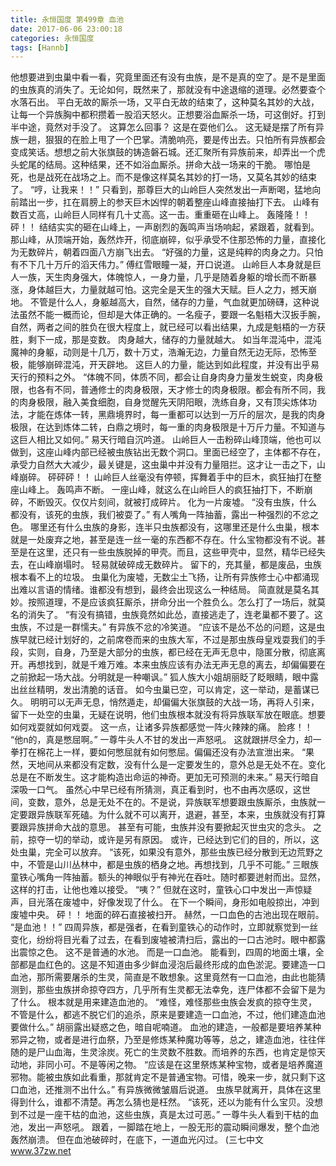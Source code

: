 ```yaml
---
title: 永恒国度 第499章 血池
date: 2017-06-06 23:00:18
categories: 永恒国度
tags: [Hannb]
---
```


他想要进到虫巢中看一看，究竟里面还有没有虫族，是不是真的空了。是不是里面的虫族真的消失了。无论如何，既然来了，那就没有中途退缩的道理。必然要查个水落石出。
平白无故的厮杀一场，又平白无故的结束了，这种莫名其妙的大战，让每一个异族胸中都积攒着一股滔天怒火。正想要浴血厮杀一场，可这倒好。打到半中途，竟然对手没了。
这算怎么回事？
这是在耍他们么。
这无疑是摆了所有异族一趟，狠狠的在脸上甩了一个巴掌。清脆响亮，要是传出去。只怕所有异族都会变成笑话。想想之前大张旗鼓的铸造磐石城。还汇聚所有异族前来，却弄出一个虎头蛇尾的结局。这种结果，还不如浴血厮杀。拼命大战一场来的干脆。
哪怕是死，也是战死在战场之上。而不是像这样莫名其妙的打一场，又莫名其妙的结束了。
“哼，让我来！！”
只看到，那尊巨大的山岭巨人突然发出一声断喝，猛地向前踏出一步，扛在肩膀上的参天巨木凶悍的朝着整座山峰直接抽打下去。
山峰有数百丈高，山岭巨人同样有几十丈高。这一击。重重砸在山峰上。
轰隆隆！！
砰！！
结结实实的砸在山峰上，一声剧烈的轰鸣声当场响起，紧跟着，就看到。那山峰，从顶端开始，轰然炸开，彻底崩碎，似乎承受不住那恐怖的力量，直接化为无数碎片，朝着四面八方崩飞出去。
“好强的力量，这是纯粹的肉身之力。只怕有不下几十万斤的滔天伟力。”
傅红雪眼瞳一凝，开口说道。
山岭巨人本身就是巨人一族，天生肉身强大，体魄惊人，一身力量，几乎是随着身躯的增长而不断暴涨，身体越巨大，力量就越可怕。这完全是天生的强大天赋。巨人之力，撼天崩地。
不管是什么人，身躯越高大，自然，储存的力量，气血就更加磅礴，这种说法虽然不能一概而论，但却是大体正确的。一名瘦子，要跟一名魁梧大汉扳手腕，自然，两者之间的胜负在很大程度上，就已经可以看出结果，九成是魁梧的一方获胜，剩下一成，那是变数。
肉身越大，储存的力量就越大。
如当年混沌中，混沌魔神的身躯，动则是十几万，数十万丈，浩瀚无边，力量自然无边无际，恐怖至极，能够崩碎混沌，开天辟地。
这巨人的力量，能达到如此程度，并没有出乎易天行的预料之外。
“体魄不同，体质不同，都会让自身肉身力量发生蜕变，肉身极限，也各有不同，普通修士的肉身极限，天才修士的肉身极限。都会有所不同，我的肉身极限，融入美食细胞，自身觉醒先天阴阳眼，洗练自身，又有顶尖炼体功法，才能在炼体一转，黑鼎境界时，每一重都可以达到一万斤的层次，是我的肉身极限，在达到炼体二转，白鼎之境时，每一重的肉身极限是十万斤力量。不知道与这巨人相比又如何。”
易天行暗自沉吟道。
山岭巨人一击粉碎山峰顶端，他也可以做到，这座山峰内部已经被虫族钻出无数个洞口。里面已经空了，主体都不存在，承受力自然大大减少，最关键是，这虫巢中并没有力量阻拦。这才让一击之下，山峰崩碎。
砰砰砰！！
山岭巨人丝毫没有停顿，挥舞着手中的巨木，疯狂抽打在整座山峰上。
轰鸣声不断。
一座山峰，就这么在山岭巨人的疯狂抽打下，不断崩碎，不断毁灭。仅仅片刻间，就被打成碎片。
化为一片废墟。
“没有虫族，什么都没有，该死的虫族，我们被耍了。”
有人嘴角一阵抽蓄，露出一种强烈的不忿之色。
哪里还有什么虫族的身影，连半只虫族都没有，这哪里还是什么虫巢，根本就是一处废弃之地，甚至是连一丝一毫的东西都不存在。什么宝物都没有不说。甚至是在这里，还只有一些虫族脱掉的甲壳。而且，这些甲壳中，显然，精华已经失去，在山峰崩塌时。
轻易就破碎成无数碎片。
留下的，充其量，都是废品，虫族根本看不上的垃圾。
虫巢化为废墟，无数尘土飞扬，让所有异族修士心中都涌现出难以言语的情绪。谁都没有想到，最终会出现这么一种结局。
简直就是莫名其妙。按照道理，不是应该疯狂厮杀，拼命分出一个胜负么。怎么打了一场后，就莫名的消失了。
“有没有搞错，虫族竟然如此怂，直接逃走了，连老巢都不要了。这虫族，不过是一群懦夫。”
有异族不忿的冷笑道。
“应该不是怂不怂的问题，这是虫族早就已经计划好的，之前席卷而来的虫族大军，不过是那虫族母皇戏耍我们的手段，实则，自身，乃至是大部分的虫族，都已经在无声无息中，隐匿分散，彻底离开。再想找到，就是千难万难。本来虫族应该有办法无声无息的离去，却偏偏要在之前掀起一场大战。分明就是一种嘲讽。”
狐人族大小姐胡丽眨了眨眼睛，眼中露出丝丝精明，发出清脆的话音。
如今虫巢已空，可以肯定，这一举动，是蓄谋已久。
明明可以无声无息，悄然遁走，却偏偏大张旗鼓的大战一场，再将人引来，留下一处空的虫巢，无疑在说明，他们虫族根本就没有将异族联军放在眼底。想要如何戏耍就如何戏耍。
这一点，让诸多异族都感觉一阵火辣辣的痛。
脸疼！！
“他n的，真是憋屈啊。”
一尊牛头人不甘的发出一声怒吼。
这就跟拼尽全力，却一拳打在棉花上一样，要如何憋屈就有如何憋屈。偏偏还没有办法宣泄出来。
“果然，天地间从来都没有定数，没有什么是一定要发生的，意外总是无处不在。变化总是在不断发生。这才能构造出命运的神奇。更加无可预测的未来。”
易天行暗自深吸一口气。
虽然心中早已经有所猜测，真正看到时，也不由再次感叹，这世间，变数，意外，总是无处不在的。不是说，异族联军想要跟虫族厮杀，虫族就一定要跟异族联军死磕。为什么就不可以离开，退避，甚至，本来，虫族就没有打算要跟异族拼命大战的意思。
甚至有可能，虫族并没有要掀起灭世虫灾的念头。
之前，掠夺一切的举动，或许是另有原因。
或许，已经达到它们的目的，所以，这处虫巢，完全可以放弃。
“该死，如果没有意外，那些虫族已经分散到无边荒野之中，不管是山川丛林中，都是虫族的栖身之地。再想找到，几乎不可能。”
三眼族童铁心嘴角一阵抽蓄。额头的神眼似乎有神光在吞吐。随时都要迸射而出。显然，这样的打击，让他也难以接受。
“咦？”
但就在这时，童铁心口中发出一声惊疑声，目光落在废墟中，好像发现了什么。
在下一个瞬间，身形如电般掠出，冲到废墟中央。
砰！！
地面的碎石直接被扫开。
赫然，一口血色的古池出现在眼前。
“是血池！！”
四周异族，都是强者，在看到童铁心的动作时，立即就察觉到一丝变化，纷纷将目光看了过去，在看到废墟被清扫后，露出的一口古池时。眼中都露出震惊之色。
这不是普通的水池。
而是一口血池。
能看到，四周的地面土壤，全部都是血红色的。这是不知道由多少鲜血浸泡后最终形成的血色淤泥。要建造一口血池，那所需要屠杀的生灵，简直是不敢想象。这里竟然有一口血池，由此也能猜测到，那些虫族拼命掠夺四方，几乎所有生灵都无法幸免，连尸体都不会留下是为了什么。
根本就是用来建造血池的。
“难怪，难怪那些虫族会发疯的掠夺生灵，不管是什么，都逃不脱它们的追杀，原来是要建造一口血池，不过，他们建造血池要做什么。”
胡丽露出疑惑之色，暗自呢喃道。
血池的建造，一般都是要培养某种邪异之物，或者是进行血祭，乃至是修炼某种魔功等等，总之，建造血池，往往伴随的是尸山血海，生灵涂炭。死亡的生灵数不胜数。而培养的东西，也肯定是惊天动地，非同小可。不是等闲之物。
“应该是在这里祭炼某种宝物，或者是培养魔道邪物。能被虫族如此看重，那就肯定不是普通宝物。可惜，晚来一步，就只剩下这口血池，还推测不出什么。”
有异族微微皱眉后说道。
虫族早就离开，具体在这里得到什么，谁都不清楚。再怎么猜也是枉然。
“该死，还以为能有什么宝贝。没想到不过是一座干枯的血池，这些虫族，真是太过可恶。”
一尊牛头人看到干枯的血池，发出一声怒吼。
跟着，一脚踏在地上，一股无形的震动瞬间爆发，整个血池轰然崩溃。
但在血池破碎时，在底下，一道血光闪过。
(三七中文 www.37zw.net